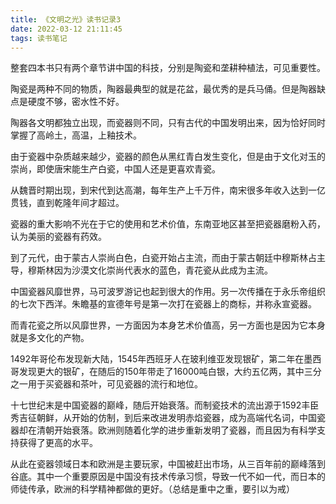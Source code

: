 ```yaml
---
title: 《文明之光》读书记录3
date: 2022-03-12 21:11:45
tags: 读书笔记
---
```

整套四本书只有两个章节讲中国的科技，分别是陶瓷和垄耕种植法，可见重要性。

陶瓷是两种不同的物质，陶器最典型的就是花盆，最优秀的是兵马俑。但是陶器缺点是硬度不够，密水性不好。

陶器各文明都独立出现，而瓷器则不同，只有古代的中国发明出来，因为恰好同时掌握了高岭土，高温，上釉技术。

由于瓷器中杂质越来越少，瓷器的颜色从黑红青白发生变化，但是由于文化对玉的崇尚，即使唐宋能生产白瓷，中国人还是更喜欢青瓷。

从魏晋时期出现，到宋代到达高潮，每年生产上千万件，南宋很多年收入达到一亿贯钱，直到乾隆年间才超过。

瓷器的重大影响不光在于它的使用和艺术价值，东南亚地区甚至把瓷器磨粉入药，认为美丽的瓷器有药效。

到了元代，由于蒙古人崇尚白色，白瓷开始占主流，而由于蒙古朝廷中穆斯林占主导，穆斯林因为沙漠文化崇尚代表水的蓝色，青花瓷从此成为主流。

中国瓷器风靡世界，马可波罗游记也起到很大的作用。另一次传播在于永乐帝组织的七次下西洋。朱瞻基的宣德年号是第一次打在瓷器上的商标，并称永宣瓷器。

而青花瓷之所以风靡世界，一方面因为本身艺术价值高，另一方面也是因为它本身就是多文化的产物。

1492年哥伦布发现新大陆，1545年西班牙人在玻利维亚发现银矿，第二年在墨西哥发现更大的银矿，在随后的150年带走了16000吨白银，大约五亿两，其中三分之一用于买瓷器和茶叶，可见瓷器的流行和地位。

十七世纪末是中国瓷器的巅峰，随后开始衰落。而制瓷技术的流出源于1592丰臣秀吉征朝鲜，从开始的仿制，到后来改进发明赤焰瓷器，成为高端代名词，中国瓷器却在清朝开始衰落。欧洲则随着化学的进步重新发明了瓷器，而且因为有科学支持获得了更高的水平。

从此在瓷器领域日本和欧洲是主要玩家，中国被赶出市场，从三百年前的巅峰落到谷底。其中一个重要原因是中国没有技术传承习惯，导致一代不如一代，而日本的师徒传承，欧洲的科学精神都做的更好。（总结是重中之重，要引以为戒）
